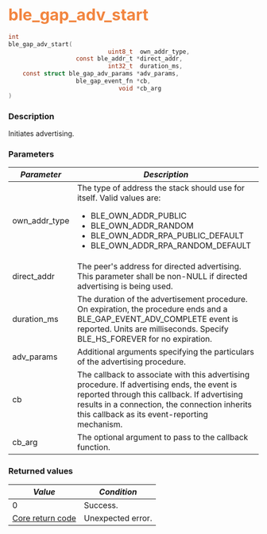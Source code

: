 ## <font color="#F2853F" style="font-size:24pt">ble\_gap\_adv\_start</font>

```c
int
ble_gap_adv_start(
                            uint8_t  own_addr_type,
                   const ble_addr_t *direct_addr,
                            int32_t  duration_ms,
    const struct ble_gap_adv_params *adv_params,
                   ble_gap_event_fn *cb,
                               void *cb_arg
)
```

### Description

Initiates advertising.

### Parameters

| *Parameter* | *Description* |
|-------------|---------------|
| own\_addr\_type | The type of address the stack should use for itself.  Valid values are: <ul><li>BLE\_OWN\_ADDR\_PUBLIC</li> <li>BLE\_OWN\_ADDR\_RANDOM</li> <li>BLE\_OWN\_ADDR\_RPA\_PUBLIC\_DEFAULT</li> <li>BLE\_OWN\_ADDR\_RPA\_RANDOM\_DEFAULT</li></ul> |
| direct\_addr | The peer's address for directed advertising. This parameter shall be non-NULL if directed advertising is being used. |
| duration\_ms | The duration of the advertisement procedure. On expiration, the procedure ends and a BLE\_GAP\_EVENT\_ADV\_COMPLETE event is reported.  Units are milliseconds.  Specify BLE\_HS\_FOREVER for no expiration. |
| adv\_params | Additional arguments specifying the particulars of the advertising procedure. |
| cb | The callback to associate with this advertising procedure.  If advertising ends, the event is reported through this callback.  If advertising results in a connection, the connection inherits this callback as its event-reporting mechanism. |
| cb\_arg | The optional argument to pass to the callback function. |

### Returned values

| *Value* | *Condition* |
|---------|-------------|
| 0 | Success. |
| [Core return code](../../ble_hs_return_codes/#return-codes-core) | Unexpected error. |
